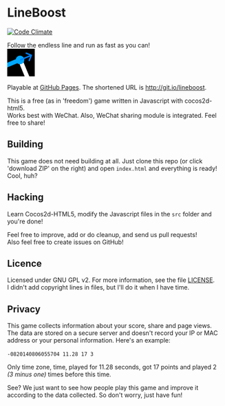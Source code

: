 LineBoost
=========

[![Code Climate](https://codeclimate.com/github/Pisces000221/LineBoost/badges/gpa.svg)](https://codeclimate.com/github/Pisces000221/LineBoost)

Follow the endless line and run as fast as you can!<br>
![Game icon](https://github.com/Pisces000221/LineBoost/raw/master/res/icon.png)

Playable at [GitHub Pages](http://pisces000221.github.io/LineBoost/game/). The shortened URL is http://git.io/lineboost.

This is a free (as in 'freedom') game written in Javascript with cocos2d-html5.<br>
Works best with WeChat. Also, WeChat sharing module is integrated. Feel free to share!

Building
--------

This game does not need building at all. Just clone this repo (or click 'download ZIP' on the right) and open `index.html` and everything is ready! Cool, huh?

Hacking
-------

Learn Cocos2d-HTML5, modify the Javascript files in the `src` folder and you're done!

Feel free to improve, add or do cleanup, and send us pull requests!<br>
Also feel free to create issues on GitHub!

Licence
-------

Licensed under GNU GPL v2. For more information, see the file [LICENSE](https://github.com/Pisces000221/LineBoost/blob/master/LICENSE).<br>
I didn't add copyright lines in files, but I'll do it when I have time.

Privacy
-------

This game collects information about your score, share and page views. The data are stored on a secure server and doesn't record your IP or MAC address or your personal information. Here's an example:

`-0820140806055704 11.28 17 3`

Only time zone, time, played for 11.28 seconds, got 17 points and played 2 *(3 minus one)* times before this time.

See? We just want to see how people play this game and improve it according to the data collected. So don't worry, just have fun!
